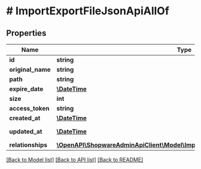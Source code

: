 # # ImportExportFileJsonApiAllOf

## Properties

Name | Type | Description | Notes
------------ | ------------- | ------------- | -------------
**id** | **string** |  | [optional]
**original_name** | **string** |  |
**path** | **string** |  |
**expire_date** | [**\DateTime**](\DateTime.md) |  |
**size** | **int** |  | [optional]
**access_token** | **string** |  | [optional]
**created_at** | [**\DateTime**](\DateTime.md) |  | [readonly]
**updated_at** | [**\DateTime**](\DateTime.md) |  | [optional] [readonly]
**relationships** | [**\OpenAPI\ShopwareAdminApiClient\Model\ImportExportFileJsonApiAllOfRelationships**](ImportExportFileJsonApiAllOfRelationships.md) |  | [optional]

[[Back to Model list]](../../README.md#models) [[Back to API list]](../../README.md#endpoints) [[Back to README]](../../README.md)
